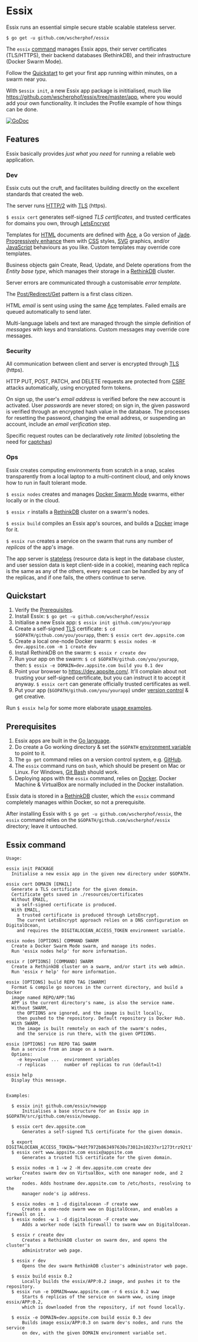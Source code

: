 # Essix
Essix runs an essential simple secure stable scalable stateless server.

`$ go get -u github.com/wscherphof/essix`

The `essix` [command](#essix-command) manages Essix apps, their server
certificates (TLS/HTTPS), their backend databases (RethinkDB), and their
infrastructure (Docker Swarm Mode).

Follow the [Quickstart](#quickstart) to get your first app running within
minutes, on a swarm near you.

With `$essix init`, a new Essix app package is inititialised, much like
https://github.com/wscherphof/essix/tree/master/app, where you would add your
own functionality. It includes the Profile example of how things can be done.

[![GoDoc](https://godoc.org/github.com/wscherphof/essix?status.svg)](https://godoc.org/github.com/wscherphof/essix)

## Features
Essix basically provides _just what you need_ for running a reliable web
application.

### Dev
Essix cuts out the cruft, and facilitates building directly on the excellent
standards that created the web.

The server runs [HTTP/2](https://en.wikipedia.org/wiki/HTTP/2) with
[TLS](https://en.wikipedia.org/wiki/Transport_Layer_Security) (https).

`$ essix cert` generates self-signed _TLS certificates_, and trusted certficates
for domains you own, through [LetsEncrypt](https://letsencrypt.org/)

Templates for [HTML](https://www.w3.org/html/) documents are defined with
[Ace](https://github.com/yosssi/ace), a Go version of
[Jade](http://jadelang.net/).
[Progressively enhance](https://en.wikipedia.org/wiki/Progressive_enhancement)
them with [CSS](https://www.w3.org/Style/CSS/) styles,
[SVG](https://www.w3.org/Graphics/SVG/) graphics, and/or
[JavaScript](https://www.w3.org/standards/webdesign/script) behaviours as you
like. Custom templates may override core templates.

Business objects gain Create, Read, Update, and Delete operations from the
_Entity base type_, which manages their storage in a
[RethinkDB](https://www.rethinkdb.com/) cluster.

Server errors are communicated through a customisable _error template_.

The [Post/Redirect/Get](https://en.wikipedia.org/wiki/Post/Redirect/Get) pattern
is a first class citizen.

HTML _email_ is sent using using the same [Ace](https://github.com/yosssi/ace)
templates. Failed emails are queued automatically to send later.

Multi-language labels and text are managed through the simple definition of
_messages_ with keys and translations. Custom messages may override core
messages.


### Security
All communication between client and server is encrypted through
[TLS](https://en.wikipedia.org/wiki/Transport_Layer_Security) (https).

HTTP PUT, POST, PATCH, and DELETE requests are protected from
[CSRF](https://www.owasp.org/index.php/Cross-Site_Request_Forgery_(CSRF))
attacks automatically, using encrypted form tokens.

On sign up, the user's _email address_ is verified before the new account is
activated. User _passwords_ are never stored; on sign in, the given password is
verified through an encrypted hash value in the database. The processes for
resetting the password, changing the email address, or suspending an account,
include an _email verification_ step.

Specific request routes can be declaratively _rate limited_ (obsoleting the need
for [captchas](https://www.owasp.org/index.php/Testing_for_Captcha_(OWASP-AT-012)#WARNING:_CAPTCHA_protection_is_an_ineffective_security_mechanism_and_should_be_perceived_as_a_.22rate_limiting.22_protection_only.21))


### Ops
Essix creates computing environments from scratch in a snap, scales
transparently from a local laptop to a multi-continent cloud, and only knows how
to run in fault tolerant mode.

`$ essix nodes` creates and manages
[Docker Swarm Mode](https://docs.docker.com/engine/swarm/) swarms, either
locally or in the cloud.

`$ essix r` installs a [RethinkDB](https://www.rethinkdb.com/) cluster on a
swarm's nodes.

`$ essix build` compiles an Essix app's sources, and builds a
[Docker](https://www.docker.com/) image for it.

`$ essix run` creates a service on the swarm that runs any number of _replicas_
of the app's image.

The app server is
[stateless](http://whatisrest.com/rest_constraints/stateless_profile)
(resource data is kept in the database cluster, and user session data is kept
client-side in a cookie), meaning each replica is the same as any of the others,
every request can be handled by any of the replicas, and if one fails, the
others continue to serve.


## Quickstart

1. Verify the [Prerequisites](#prerequisites).
1. Install Essix: `$ go get -u github.com/wscherphof/essix`
1. Initialise a new Essix app: `$ essix init github.com/you/yourapp`
1. Create a self-signed
[TLS](https://en.wikipedia.org/wiki/Transport_Layer_Security) certificate:
`$ cd $GOPATH/github.com/you/yourapp`, then: `$ essix cert dev.appsite.com`
1. Create a local one-node Docker swarm: `$ essix nodes -H dev.appsite.com -m 1
create dev`
1. Install RethinkDB on the swarm: `$ essix r create dev`
1. Run your app on the swarm: `$ cd $GOPATH/github.com/you/yourapp`, then:
`$ essix -e DOMAIN=dev.appsite.com build you 0.1 dev`
1. Point your browser to https://dev.appsite.com/. It'll complain about not
trusting your self-signed certificate, but you can instruct it to accept it
anyway. `$ essix cert` can generate officially trusted certificates as well.
1. Put your app (`$GOPATH/github.com/you/yourapp`) under
[version control](https://guides.github.com/introduction/getting-your-project-on-github)
& get creative.

Run `$ essix help` for some more elaborate [usage examples]((#essix-command)).

## Prerequisites

1. Essix apps are built in the [Go language](https://golang.org/doc/install).
1. Do create a Go working directory & set the `$GOPATH`
[environment variable](https://golang.org/doc/install#testing) to point to it.
1. The `go get` command relies on a version control system, e.g.
[GitHub](https://github.com/).
1. The `essix` command runs on `bash`, which should be present on Mac or Linux.
For Windows, [Git Bash](https://git-for-windows.github.io/) should work.
1. Deploying apps with the `essix` command, relies on
[Docker](https://www.docker.com/products/docker). Docker Machine & VirtualBox
are normally included in the Docker installation.

Essix data is stored in a [RethinkDB](https://www.rethinkdb.com/) cluster, which
the `essix` command completely manages within Docker, so not a prerequisite.

After installing Essix with `$ go get -u github.com/wscherphof/essix`, the
`essix` command relies on the `$GOPATH/github.com/wscherphof/essix` directory;
leave it untouched.

## Essix command
```
Usage:

essix init PACKAGE
  Initialise a new essix app in the given new directory under $GOPATH.

essix cert DOMAIN [EMAIL]
  Generate a TLS certificate for the given domain.
  Certificate gets saved in ./resources/certificates
  Without EMAIL,
    a self-signed certificate is produced.
  With EMAIL,
    a trusted certificate is produced through LetsEncrypt.
    The current LetsEncrypt approach relies on a DNS configuration on DigitalOcean,
    and requires the DIGITALOCEAN_ACCESS_TOKEN environment variable.

essix nodes [OPTIONS] COMMAND SWARM
  Create a Docker Swarm Mode swarm, and manage its nodes.
  Run 'essix nodes help' for more information.

essix r [OPTIONS] [COMMAND] SWARM
  Create a RethinkDB cluster on a swarm, and/or start its web admin.
  Run 'essix r help' for more information.

essix [OPTIONS] build REPO TAG [SWARM]
  Format & compile go sources in the current directory, and build a Docker
  image named REPO/APP:TAG
  APP is the current directory's name, is also the service name.
  Without SWARM,
    the OPTIONS are ignored, and the image is built locally,
    then pushed to the repository. Default repository is Docker Hub.
  With SWARM,
    the image is built remotely on each of the swarm's nodes,
    and the service is run there, with the given OPTIONS.

essix [OPTIONS] run REPO TAG SWARM
  Run a service from an image on a swarm.
  Options:
    -e key=value ...  environment variables
    -r replicas       number of replicas to run (default=1)

essix help
  Display this message.


Examples:

  $ essix init github.com/essix/newapp
      Initialises a base structure for an Essix app in $GOPATH/src/github.com/essix/newapp.

  $ essix cert dev.appsite.com
      Generates a self-signed TLS certificate for the given domain.

  $ export DIGITALOCEAN_ACCESS_TOKEN="94dt7972b863497630s73012n10237xr1273trz92t1"
  $ essix cert www.appsite.com essix@appsite.com
      Generates a trusted TLS certificate for the given domain.

  $ essix nodes -m 1 -w 2 -H dev.appsite.com create dev
      Creates swarm dev on VirtualBox, with one manager node, and 2 worker
      nodes. Adds hostname dev.appsite.com to /etc/hosts, resolving to the
      manager node's ip address.

  $ essix nodes -m 1 -d digitalocean -F create www
      Creates a one-node swarm www on DigitalOcean, and enables a firewall on it.
  $ essix nodes -w 1 -d digitalocean -F create www
      Adds a worker node (with firewall) to swarm www on DigitalOcean.

  $ essix r create dev
      Creates a RethinkDB cluster on swarm dev, and opens the cluster's
      administrator web page.

  $ essix r dev
      Opens the dev swarm RethinkDB cluster's administrator web page.

  $ essix build essix 0.2
      Locally builds the essix/APP:0.2 image, and pushes it to the repository.
  $ essix run -e DOMAIN=www.appsite.com -r 6 essix 0.2 www
      Starts 6 replicas of the service on swarm www, using image essix/APP:0.2,
      which is downloaded from the repository, if not found locally.

  $ essix -e DOMAIN=dev.appsite.com build essix 0.3 dev
      Builds image essix/APP:0.3 on swarm dev's nodes, and runs the service
      on dev, with the given DOMAIN environment variable set.
```
